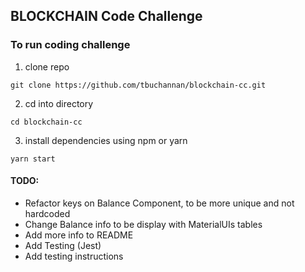 ## BLOCKCHAIN Code Challenge

### To run coding challenge

1. clone repo   
```
git clone https://github.com/tbuchannan/blockchain-cc.git
```

2. cd into directory   
```
cd blockchain-cc
```

3. install dependencies using npm or yarn   
```
yarn start
```

#### TODO:
* Refactor keys on Balance Component, to be more unique and not hardcoded
* Change Balance info to be display with MaterialUIs tables
* Add more info to README
* Add Testing (Jest)
* Add testing instructions
